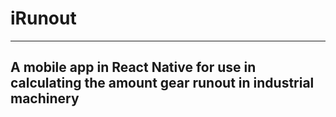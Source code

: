 # iRunout

___

## A mobile app in React Native for use in calculating the amount gear runout in industrial machinery

